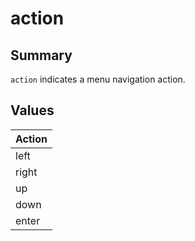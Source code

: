 # action #
## Summary ##

`action` indicates a menu navigation action.

## Values ##

| **Action** |
|:-----------|
| left       |
| right      |
| up         |
| down       |
| enter      |
